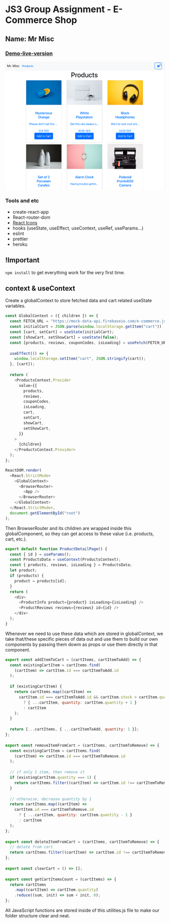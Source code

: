 # JS3 Group Assignment - E-Commerce Shop

## Name: Mr Misc
### [Demo-live-version](https://mrmisc-live.herokuapp.com/)
![landing-page](./img/landing.png)
### Tools and etc
- create-react-app
- React-router-dom
- [React Icons](https://react-icons.github.io/react-icons/)
- hooks (useState, useEffect, useContext, useRef, useParams...)
- eslint
- prettier
- heroku

## !Important
`npm install` to get everything work for the very first time.

## context & useContext

Create a globalContext to store fetched data and cart related useState variables.
```js
const GlobalContext = ({ children }) => {
  const FETCH_URL = "https://mock-data-api.firebaseio.com/e-commerce.json";
  const initialCart = JSON.parse(window.localStorage.getItem("cart")) || [];
  const [cart, setCart] = useState(initialCart);
  const [showCart, setShowCart] = useState(false);
  const [products, reviews, couponCodes, isLoading] = useFetch(FETCH_URL, [FETCH_URL]);

  useEffect(() => {
    window.localStorage.setItem("cart", JSON.stringify(cart));
  }, [cart]);

  return (
    <ProductsContext.Provider
      value={{
        products,
        reviews,
        couponCodes,
        isLoading,
        cart,
        setCart,
        showCart,
        setShowCart,
      }}
    >
      {children}
    </ProductsContext.Provider>
  );
};
```

```js
ReactDOM.render(
  <React.StrictMode>
    <GlobalContext>
      <BrowserRouter>
        <App />
      </BrowserRouter>
    </GlobalContext>
  </React.StrictMode>,
  document.getElementById("root")
);
```

Then BrowserRouter and its children are wrapped inside this globalComponent, so they can get access to these value (i.e. products, cart, etc.).

```js
export default function ProductDetailPage() {
  const { id } = useParams();
  const ProductsData = useContext(ProductsContext);
  const { products, reviews, isLoading } = ProductsData;
  let product;
  if (products) {
    product = products[id];
  }
  return (
    <div>
      <ProductInfo product={product} isLoading={isLoading} />
      <ProductReviews reviews={reviews} id={id} />
    </div>
  );
}
```

Whenever we need to use these data which are stored in globalContext, we take that/these specific pieces of data out and use them to build our own components by passing them dowm as props or use them directly in that component.

```js
export const addItemToCart = (cartItems, cartItemToAdd) => {
  const existingCartItem = cartItems.find(
    (cartItem) => cartItem.id === cartItemToAdd.id
  );

  if (existingCartItem) {
    return cartItems.map((cartItem) =>
      cartItem.id === cartItemToAdd.id && cartItem.stock > cartItem.quantity
        ? { ...cartItem, quantity: cartItem.quantity + 1 }
        : cartItem
    );
  }

  return [...cartItems, { ...cartItemToAdd, quantity: 1 }];
};

export const removeItemFromCart = (cartItems, cartItemToRemove) => {
  const existingCartItem = cartItems.find(
    (cartItem) => cartItem.id === cartItemToRemove.id
  );

  // if only 1 item, then remove it
  if (existingCartItem.quantity === 1) {
    return cartItems.filter((cartItem) => cartItem.id !== cartItemToRemove.id);
  }

  // otherwise, decrease quantity by 1
  return cartItems.map((cartItem) =>
    cartItem.id === cartItemToRemove.id
      ? { ...cartItem, quantity: cartItem.quantity - 1 }
      : cartItem
  );
};

export const deleteItemFromCart = (cartItems, cartItemToRemove) => {
  // delete from cart
  return cartItems.filter((cartItem) => cartItem.id !== cartItemToRemove.id);
};

export const clearCart = () => [];

export const getCartItemsCount = (cartItems) => {
  return cartItems
    .map((cartItem) => cartItem.quantity)
    .reduce((sum, init) => sum + init, 0);
};
```
All JavaScript functions are stored inside of this utilities.js file to make our folder structure clear and neat.

